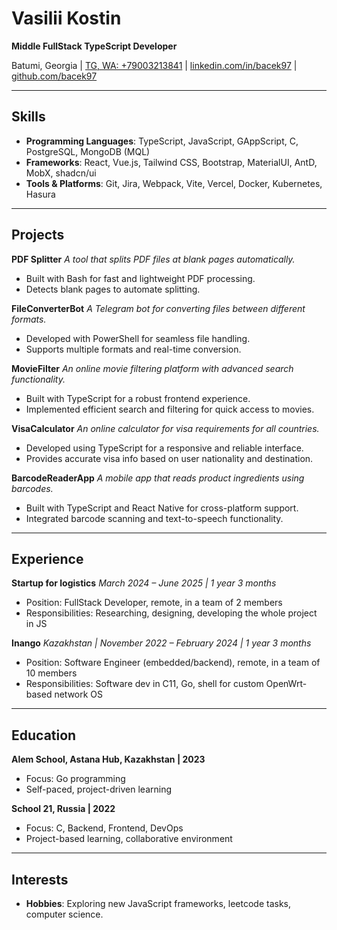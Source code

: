 # Vasilii Kostin

**Middle FullStack TypeScript Developer**

Batumi, Georgia | [TG, WA: +79003213841](http://t.me/liliammo) | [linkedin.com/in/bacek97](https://linkedin.com/in/bacek97) | [github.com/bacek97](https://github.com/bacek97)

***

## Skills

* **Programming Languages**: TypeScript, JavaScript, GAppScript, C, PostgreSQL, MongoDB (MQL)
* **Frameworks**: React, Vue.js, Tailwind CSS, Bootstrap, MaterialUI, AntD, MobX, shadcn/ui
* **Tools & Platforms**: Git, Jira, Webpack, Vite, Vercel, Docker,  Kubernetes, Hasura

***

## Projects

**PDF Splitter** 
*A tool that splits PDF files at blank pages automatically.*

* Built with Bash for fast and lightweight PDF processing.  
* Detects blank pages to automate splitting.    

**FileConverterBot** 
*A Telegram bot for converting files between different formats.*

* Developed with PowerShell for seamless file handling.  
* Supports multiple formats and real-time conversion. 

**MovieFilter** 
*An online movie filtering platform with advanced search functionality.*

* Built with TypeScript for a robust frontend experience.  
* Implemented efficient search and filtering for quick access to movies.   

**VisaCalculator** 
*An online calculator for visa requirements for all countries.*

* Developed using TypeScript for a responsive and reliable interface.  
* Provides accurate visa info based on user nationality and destination.

**BarcodeReaderApp** *A mobile app that reads product ingredients using barcodes.*

* Built with TypeScript and React Native for cross-platform support.  
* Integrated barcode scanning and text-to-speech functionality.  

***

## Experience
**Startup for logistics** *March 2024 – June 2025 | 1 year 3 months*  
* Position: FullStack Developer, remote, in a team of 2 members  
* Responsibilities: Researching, designing, developing the whole project in JS

**Inango** *Kazakhstan | November 2022 – February 2024 | 1 year 3 months*  
* Position: Software Engineer (embedded/backend), remote, in a team of 10 members  
* Responsibilities: Software dev in C11, Go, shell for custom OpenWrt-based network OS
***

## Education

**Alem School, Astana Hub, Kazakhstan | 2023**  
* Focus: Go programming  
* Self-paced, project-driven learning

**School 21, Russia | 2022**  
* Focus: C, Backend, Frontend, DevOps  
* Project-based learning, collaborative environment  


***

## Interests

* **Hobbies**: Exploring new JavaScript frameworks, leetcode tasks, computer science.
